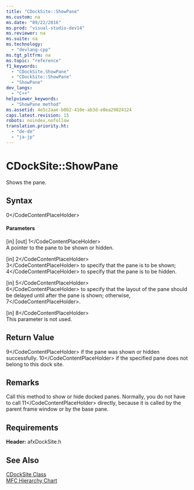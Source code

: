 ```yaml
---
title: "CDockSite::ShowPane"
ms.custom: na
ms.date: "09/22/2016"
ms.prod: "visual-studio-dev14"
ms.reviewer: na
ms.suite: na
ms.technology: 
  - "devlang-cpp"
ms.tgt_pltfrm: na
ms.topic: "reference"
f1_keywords: 
  - "CDockSite.ShowPane"
  - "CDockSite::ShowPane"
  - "ShowPane"
dev_langs: 
  - "C++"
helpviewer_keywords: 
  - "ShowPane method"
ms.assetid: 4e5c2aae-b0b2-410e-ab3d-e0ea29824124
caps.latest.revision: 15
robots: noindex,nofollow
translation.priority.ht: 
  - "de-de"
  - "ja-jp"
---
```

# CDockSite::ShowPane
Shows the pane.  
  
## Syntax  
  
<CodeContentPlaceHolder>0\</CodeContentPlaceHolder>  
#### Parameters  
 [in] [out] <CodeContentPlaceHolder>1\</CodeContentPlaceHolder>  
 A pointer to the pane to be shown or hidden.  
  
 [in] <CodeContentPlaceHolder>2\</CodeContentPlaceHolder>  
 <CodeContentPlaceHolder>3\</CodeContentPlaceHolder> to specify that the pane is to be shown; <CodeContentPlaceHolder>4\</CodeContentPlaceHolder> to specify that the pane is to be hidden.  
  
 [in] <CodeContentPlaceHolder>5\</CodeContentPlaceHolder>  
 <CodeContentPlaceHolder>6\</CodeContentPlaceHolder> to specify that the layout of the pane should be delayed until after the pane is shown; otherwise, <CodeContentPlaceHolder>7\</CodeContentPlaceHolder>.  
  
 [in] <CodeContentPlaceHolder>8\</CodeContentPlaceHolder>  
 This parameter is not used.  
  
## Return Value  
 <CodeContentPlaceHolder>9\</CodeContentPlaceHolder> if the pane was shown or hidden successfully. <CodeContentPlaceHolder>10\</CodeContentPlaceHolder> if the specified pane does not belong to this dock site.  
  
## Remarks  
 Call this method to show or hide docked panes. Normally, you do not have to call <CodeContentPlaceHolder>11\</CodeContentPlaceHolder> directly, because it is called by the parent frame window or by the base pane.  
  
## Requirements  
 **Header:** afxDockSite.h  
  
## See Also  
 [CDockSite Class](../vs140/cdocksite-class.md)   
 [MFC Hierarchy Chart](../vs140/hierarchy-chart.md)